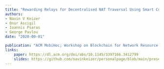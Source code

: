 ```yaml
---
title: "Rewarding Relays for Decentralised NAT Traversal Using Smart Contracts"
authors:
- Navin V Keizer
- Onur Ascigil
- Ioannis Psaras
- George Pavlou
date: "2020-09-01"

publication: "ACM MobiHoc; Workshop on Blockchain for Network Resource Sharing (BlockNet)"
links:
    paper: https://dl.acm.org/doi/abs/10.1145/3397166.3412799
    slides: https://github.com/navinkeizer/personalpage/blob/main/presentations/BlockNet.pptx
---
```


